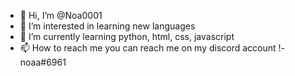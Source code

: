 - 👋 Hi, I’m @Noa0001
- 👀 I’m interested in learning new languages
- 🌱 I’m currently learning python, html, css, javascript
- 📫 How to reach me you can reach me on my discord account !- noaa#6961

<!---
Noa0001/Noa0001 is a ✨ special ✨ repository because its `README.md` (this file) appears on your GitHub profile.
You can click the Preview link to take a look at your changes.


--->
